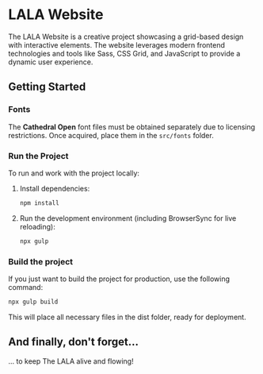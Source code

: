 # LALA Website

The LALA Website is a creative project showcasing a grid-based design with interactive elements. The website leverages modern frontend technologies and tools like Sass, CSS Grid, and JavaScript to provide a dynamic user experience.

## Getting Started

### Fonts

The **Cathedral Open** font files must be obtained separately due to licensing restrictions. Once acquired, place them in the `src/fonts` folder.

### Run the Project

To run and work with the project locally:

1. Install dependencies:

    ```bash
    npm install
    ```
2. Run the development environment (including BrowserSync for live reloading):

    ```bash
    npx gulp
    ````

### Build the project

If you just want to build the project for production, use the following command:

```bash
npx gulp build
```

This will place all necessary files in the dist folder, ready for deployment.

## And finally, don't forget...

... to keep The LALA alive and flowing!
